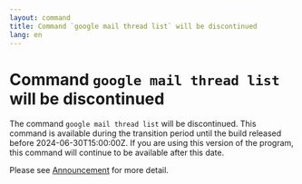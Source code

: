 ```yaml
---
layout: command
title: Command `google mail thread list` will be discontinued
lang: en
---
```


# Command `google mail thread list` will be discontinued

The command `google mail thread list` will be discontinued.
This command is available during the transition period until the build released before 2024-06-30T15:00:00Z. If you are using this version of the program, this command will continue to be available after this date.

Please see [Announcement](https://github.com/watermint/toolbox/discussions/835) for more detail.


